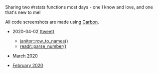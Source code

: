 Sharing two #rstats functions most days - one I know and love, and one that's new to me!

All code screenshots are made using [Carbon](https://carbon.now.sh/).

* 2020-04-02 [(tweet)](https://twitter.com/sharlagelfand/status/1245871652862296064)
    * [janitor::row_to_names()](https://github.com/sharlagelfand/twofunctionsmostdays/tree/master/2020/04/02#janitorrow_to_names---i-know-this-one)
    * [readr::parse_number()](https://github.com/sharlagelfand/twofunctionsmostdays/tree/master/2020/04/02#readrparse_number---new-to-me)

* [March 2020](https://github.com/sharlagelfand/twofunctionsmostdays/tree/master/2020/03)
* [February 2020](https://github.com/sharlagelfand/twofunctionsmostdays/tree/master/2020/02)
